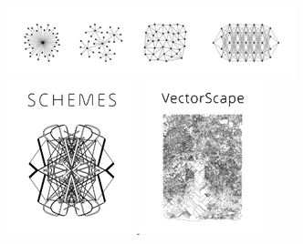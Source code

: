 <div align="center">
  <a href="https://nanotheatre.github.io/">
    <img src="networks-evolution-2.svg">
  </a>
</div>
<div>
  <a href="https://github.com/nanotheatre/Schemes">
    <img src="Schemes-3.svg" width="45%">
  </a>
  <a href="https://github.com/nanotheatre/VectorScapes">
    <img src="VectorScape-1.svg" width="45%">
  </a>
</div>


